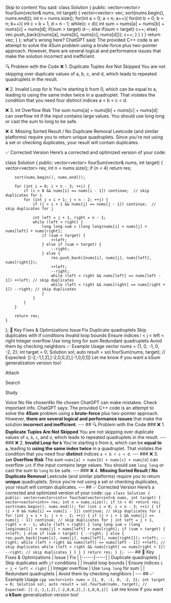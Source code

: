 Skip to content
You said:
class Solution {
public:
    vector<vector<int>> fourSum(vector<int>& nums, int target) {
        vector<vector<int>> vec;
        sort(nums.begin(), nums.end());
        int n = nums.size();
        for(int a = 0; a < n; a++){
            for(int b = 0; b < n; b++){
                int c = b + 1, d = n - 1;
                while(c < d){
                    int sum = nums[a] + nums[b] + nums[c] + nums[d];
                    if(sum > target) d--;
                    else if(sum < target) c++;
                    else{
                        vec.push_back({nums[a], nums[b], nums[c], nums[d]});
                        c++;
                    }
                }
            }
        }
        return vec;
    }
}; what's wrong here?
ChatGPT said:
The provided C++ code is an attempt to solve the 4Sum problem using a brute-force plus two-pointer approach. However, there are several logical and performance issues that make the solution incorrect and inefficient.

🔍 Problem with the Code
❌ 1. Duplicate Tuples Are Not Skipped
You are not skipping over duplicate values of a, b, c, and d, which leads to repeated quadruplets in the result.

❌ 2. Invalid Loop for b
You're starting b from 0, which can be equal to a, leading to using the same index twice in a quadruplet. That violates the condition that you need four distinct indices a < b < c < d.

❌ 3. int Overflow Risk
The sum nums[a] + nums[b] + nums[c] + nums[d] can overflow int if the input contains large values. You should use long long or cast the sum to long to be safe.

❌ 4. Missing Sorted Result / No Duplicate Removal
Leetcode (and similar platforms) require you to return unique quadruplets. Since you're not using a set or checking duplicates, your result will contain duplicates.

✅ Corrected Version
Here’s a corrected and optimized version of your code:

class Solution {
public:
    vector<vector<int>> fourSum(vector<int>& nums, int target) {
        vector<vector<int>> res;
        int n = nums.size();
        if (n < 4) return res;

        sort(nums.begin(), nums.end());

        for (int i = 0; i < n - 3; ++i) {
            if (i > 0 && nums[i] == nums[i - 1]) continue;  // skip duplicates for i
            for (int j = i + 1; j < n - 2; ++j) {
                if (j > i + 1 && nums[j] == nums[j - 1]) continue;  // skip duplicates for j

                int left = j + 1, right = n - 1;
                while (left < right) {
                    long long sum = (long long)nums[i] + nums[j] + nums[left] + nums[right];
                    if (sum < target) {
                        ++left;
                    } else if (sum > target) {
                        --right;
                    } else {
                        res.push_back({nums[i], nums[j], nums[left], nums[right]});
                        ++left;
                        --right;
                        while (left < right && nums[left] == nums[left - 1]) ++left; // skip duplicates
                        while (left < right && nums[right] == nums[right + 1]) --right; // skip duplicates
                    }
                }
            }
        }

        return res;
    }
};
🔧 Key Fixes & Optimizations
Issue	Fix
Duplicate quadruplets	Skip duplicates with if conditions
Invalid loop bounds	Ensure indices i < j < left < right
Integer overflow	Use long long for sum
Redundant quadruplets	Avoid them by checking neighbors
✅ Example Usage
vector<int> nums = {1, 0, -1, 0, -2, 2};
int target = 0;
Solution sol;
auto result = sol.fourSum(nums, target);
// Expected: [[-2,-1,1,2],[-2,0,0,2],[-1,0,0,1]]
Let me know if you want a kSum generalization version too!



Attach

Search

Study

Voice
No file chosenNo file chosen
ChatGPT can make mistakes. Check important info.
ChatGPT says: The provided C++ code is an attempt to solve the **4Sum** problem using a **brute-force** plus two-pointer approach. However, **there are several logical and performance issues** that make the solution **incorrect and inefficient**. --- ## 🔍 Problem with the Code ### ❌ 1. **Duplicate Tuples Are Not Skipped** You are not skipping over duplicate values of `a`, `b`, `c`, and `d`, which leads to repeated quadruplets in the result. --- ### ❌ 2. **Invalid Loop for `b`** You're starting `b` from `0`, which can be **equal to `a`**, leading to **using the same index twice** in a quadruplet. That violates the condition that you need four **distinct** indices `a < b < c < d`. --- ### ❌ 3. **`int` Overflow Risk** The sum `nums[a] + nums[b] + nums[c] + nums[d]` can overflow `int` if the input contains large values. You should use `long long` or cast the sum to `long` to be safe. --- ### ❌ 4. **Missing Sorted Result / No Duplicate Removal** Leetcode (and similar platforms) require you to return **unique** quadruplets. Since you're not using a set or checking duplicates, your result will contain duplicates. --- ## ✅ Corrected Version Here’s a corrected and optimized version of your code: ```cpp class Solution { public: vector<vector<int>> fourSum(vector<int>& nums, int target) { vector<vector<int>> res; int n = nums.size(); if (n < 4) return res; sort(nums.begin(), nums.end()); for (int i = 0; i < n - 3; ++i) { if (i > 0 && nums[i] == nums[i - 1]) continue; // skip duplicates for i for (int j = i + 1; j < n - 2; ++j) { if (j > i + 1 && nums[j] == nums[j - 1]) continue; // skip duplicates for j int left = j + 1, right = n - 1; while (left < right) { long long sum = (long long)nums[i] + nums[j] + nums[left] + nums[right]; if (sum < target) { ++left; } else if (sum > target) { --right; } else { res.push_back({nums[i], nums[j], nums[left], nums[right]}); ++left; --right; while (left < right && nums[left] == nums[left - 1]) ++left; // skip duplicates while (left < right && nums[right] == nums[right + 1]) --right; // skip duplicates } } } } return res; } }; ``` --- ## 🔧 Key Fixes & Optimizations | Issue | Fix | |------|-----| | Duplicate quadruplets | Skip duplicates with `if` conditions | | Invalid loop bounds | Ensure indices `i < j < left < right` | | Integer overflow | Use `long long` for sum | | Redundant quadruplets | Avoid them by checking neighbors | --- ## ✅ Example Usage ```cpp vector<int> nums = {1, 0, -1, 0, -2, 2}; int target = 0; Solution sol; auto result = sol.fourSum(nums, target); // Expected: [[-2,-1,1,2],[-2,0,0,2],[-1,0,0,1]] ``` Let me know if you want a **kSum** generalization version too!